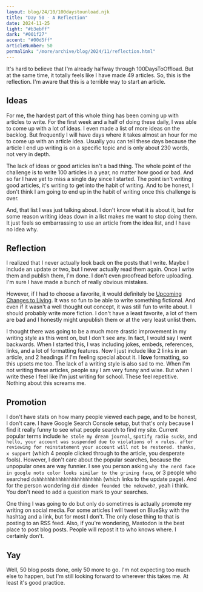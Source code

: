 ```yaml
---
layout: blog/24/10/100daystounload.njk
title: "Day 50 - A Reflection"
date: 2024-11-25
light: "#b3ebff"
dark: "#001f27"
accent: "#00d5ff"
articleNumber: 50
permalink: "/more/archive/blog/2024/11/reflection.html"
---
```

It's hard to believe that I'm already halfway through 100DaysToOffload. But at the same time, it totally feels like I have made 49 articles. So, this is the reflection. I'm aware that this is a terrible way to start an article.

## Ideas

For me, the hardest part of this whole thing has been coming up with articles to write. For the first week and a half of doing these daily, I was able to come up with a lot of ideas. I even made a list of more ideas on the backlog. But frequently I will have days where it takes almost an hour for me to come up with an article idea. Usually you can tell these days because the article I end up writing is on a specific topic and is only about 230 words, not very in depth.

The lack of ideas or good articles isn't a bad thing. The whole point of the challenge is to write 100 articles in a year, no matter how good or bad. And so far I have yet to miss a single day since I started. The point isn't writing good articles, it's writing to get into the habit of writing. And to be honest, I don't think I am going to end up in the habit of writing once this challenge is over.

And, that list I was just talking about. I don't know what it is about it, but for some reason writing ideas down in a list makes me want to stop doing them. It just feels so embarrassing to use an article from the idea list, and I have no idea why.

## Reflection

I realized that I never actually look back on the posts that I write. Maybe I include an update or two, but I never actually read them again. Once I write them and publish them, I'm done. I don't even proofread before uploading. I'm sure I have made a bunch of really obvious mistakes.

However, if I had to choose a favorite, it would definitely be [Upcoming Changes to Living](livingchanges.html). It was so fun to be able to write something fictional. And even if it wasn't a well thought out concept, it was still fun to write about. I should probably write more fiction. I don't have a least favorite, a lot of them are bad and I honestly might unpublish them or at the very least unlist them.

I thought there was going to be a much more drastic improvement in my writing style as this went on, but I don't see any. In fact, I would say I went backwards. When I started this, I was including jokes, embeds, references, links, and a lot of formatting features. Now I just include like 2 links in an article, and 2 headings if I'm feeling special about it. I **love** formatting, so this upsets me too. The lack of a writing style is also sad to me. When I'm not writing these articles, people say I am very funny and wise. But when I write these I feel like I'm just writing for school. These feel repetitive. Nothing about this screams me.

## Promotion

I don't have stats on how many people viewed each page, and to be honest, I don't care. I have Google Search Console setup, but that's only because I find it really funny to see what people search to find my site. Current popular terms include `he stole my dream journal`, `spotify radio sucks`, and `hello, your account was suspended due to violations of x rules. after reviewing for reinstatement your account will not be restored. thanks, x support` (which 4 people clicked through to the article, you desperate fools). However, I don't care about the popular searches, because the unpopular ones are way funnier. I see you person asking `why the nerd face in google noto color looks similar to the grining face`, or 3 people who searched `dshhhhhhhhhhhhhhhhhhhhhhhh` (which links to the update page). And for the person wondering `did dimden founded the nekoweb?`, yeah i think. You don't need to add a question mark to your searches.

One thing I was going to do but only do sometimes is actually promote my writing on social media. For some articles I will tweet on BlueSky with the hashtag and a link, but for most I don't. The only close thing to that is posting to an RSS feed. Also, if you're wondering, Mastodon is the best place to post blog posts. People will repost it to who knows where. I certainly don't.

## Yay

Well, 50 blog posts done, only 50 more to go. I'm not expecting too much else to happen, but I'm still looking forward to wherever this takes me. At least it's good practice.
